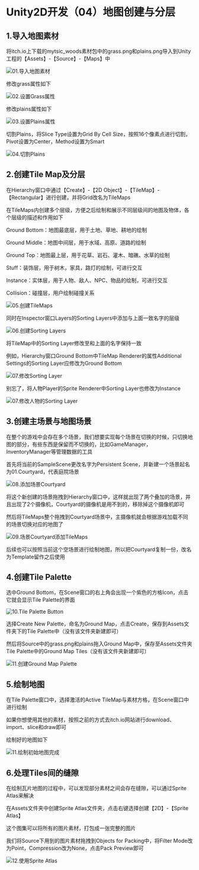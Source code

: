 # Unity2D开发（04）地图创建与分层

## 1.导入地图素材

将itch.io上下载的mytsic_woods素材包中的grass.png和plains.png导入到Unity工程的【Assets】-【Source】-【Maps】中

![01.导入地图素材](https://github.com/sfresurgam/unity-development-doc/blob/main/04.TileMap%20And%20Sorting%20Layers/source%20image/01.%E5%AF%BC%E5%85%A5%E5%9C%B0%E5%9B%BE%E7%B4%A0%E6%9D%90.png)

修改grass属性如下

![02.设置Grass属性](https://github.com/sfresurgam/unity-development-doc/blob/main/04.TileMap%20And%20Sorting%20Layers/source%20image/02.%E8%AE%BE%E7%BD%AEGrass%E5%B1%9E%E6%80%A7.png)

修改plains属性如下

![03.设置Plains属性](https://github.com/sfresurgam/unity-development-doc/blob/main/04.TileMap%20And%20Sorting%20Layers/source%20image/03.%E8%AE%BE%E7%BD%AEPlains%E5%B1%9E%E6%80%A7.png)

切割Plains，将Slice Type设置为Grid By Cell Size，按照16个像素点进行切割，Pivot设置为Center，Method设置为Smart

![04.切割Plains](https://github.com/sfresurgam/unity-development-doc/blob/main/04.TileMap%20And%20Sorting%20Layers/source%20image/04.%E5%88%87%E5%89%B2Plains.png)

## 2.创建Tile Map及分层

在Hierarchy窗口中通过【Create】-【2D Object】-【TileMap】-【Rectangular】进行创建，并将Grid改名为TileMaps

在TileMaps内创建多个层级，方便之后绘制和展示不同层级间的地图及物体，各个层级的描述和作用如下

Ground Bottom：地图最底层，用于土地、草地、耕地的绘制

Ground Middle：地图中间层，用于水域、高原、道路的绘制

Ground Top：地图最上层，用于花草、岩石、灌木、暗礁、水草的绘制

Stuff：装饰层，用于树木，家具，路灯的绘制，可进行交互

Instance：实体层，用于人物、敌人、NPC、物品的绘制，可进行交互

Collision：碰撞层，用户绘制碰撞关系

![05.创建TileMaps](https://github.com/sfresurgam/unity-development-doc/blob/main/04.TileMap%20And%20Sorting%20Layers/source%20image/05.%E5%88%9B%E5%BB%BATileMaps.png)

同时在Inspector窗口Layers的Sorting Layers中添加与上面一致名字的层级

![06.创建Sorting Layers](https://github.com/sfresurgam/unity-development-doc/blob/main/04.TileMap%20And%20Sorting%20Layers/source%20image/06.%E5%88%9B%E5%BB%BASorting%20Layers.png)

将TileMap中的Sorting Layer修改至和上面的名字保持一致

例如，Hierarchy窗口Ground Bottom中TileMap Renderer的属性Additional Settings的Sorting Layer应修改为Ground Bottom

![07.修改Sorting Layer](https://github.com/sfresurgam/unity-development-doc/blob/main/04.TileMap%20And%20Sorting%20Layers/source%20image/07.%E4%BF%AE%E6%94%B9%E4%BA%BA%E7%89%A9%E7%9A%84Sorting%20Layer.png)

别忘了，将人物Player的Sprite Renderer中Sorting Layer也修改为Instance

![07.修改人物的Sorting Layer](https://github.com/sfresurgam/unity-development-doc/blob/main/04.TileMap%20And%20Sorting%20Layers/source%20image/07.%E4%BF%AE%E6%94%B9%E4%BA%BA%E7%89%A9%E7%9A%84Sorting%20Layer.png)

## 3.创建主场景与地图场景

在整个的游戏中会存在多个场景，我们想要实现每个场景在切换的时候，只切换地图的部分，有些东西是保留而不切换的，比如GameManager，InventoryManager等管理数据的工具

首先将当前的SampleScene更改名字为Persistent Scene，并新建一个场景起名为01.Courtyard，代表庭院场景

![08.添加场景Courtyard](https://github.com/sfresurgam/unity-development-doc/blob/main/04.TileMap%20And%20Sorting%20Layers/source%20image/08.%E6%B7%BB%E5%8A%A0%E5%9C%BA%E6%99%AFCourtyard.png)

将这个新创建的场景拖拽到Hierarchy窗口中，这样就出现了两个叠加的场景，并且出现了2个摄像机，Courtyard的摄像机是用不到的，移除掉这个摄像机即可

然后将TileMaps整个拖拽到Courtyard场景中，主摄像机就会根据游戏加载不同的场景切换对应的地图了

![09.场景Courtyard添加TileMaps](https://github.com/sfresurgam/unity-development-doc/blob/main/04.TileMap%20And%20Sorting%20Layers/source%20image/09.%E5%9C%BA%E6%99%AFCourtyard%E6%B7%BB%E5%8A%A0TileMaps.png)

后续也可以按照当前这个空场景进行绘制地图，所以把Courtyard复制一份，改名为Template留作之后使用

## 4.创建Tile Palette

选中Ground Bottom，在Scene窗口的右上角会出现一个紫色的方格Icon，点击它就会显示Tile Palette的界面

![10.Tile Palette Button](https://github.com/sfresurgam/unity-development-doc/blob/main/04.TileMap%20And%20Sorting%20Layers/source%20image/10.Tile%20Palette%20Button.png)

选择Create New Palette，命名为Ground Map，点击Create，保存到Assets文件夹下的Tile Palette中（没有该文件夹新建即可）

然后将Source中的grass.png和plains拖入Ground Map中，保存至Assets文件夹Tile Palette中的Ground Map Tiles（没有该文件夹新建即可）

![11.创建Ground Map Palette](https://github.com/sfresurgam/unity-development-doc/blob/main/04.TileMap%20And%20Sorting%20Layers/source%20image/11.%E5%88%9B%E5%BB%BAGround%20Map%20Palette.png)

## 5.绘制地图

在Tile Palette窗口中，选择激活的Active TileMap与素材方格，在Scene窗口中进行绘制

如果你想使用其他的素材，按照之前的方式去itch.io网站进行download、import、slice和draw即可

绘制好的地图如下

![11.绘制初始地图完成](https://github.com/sfresurgam/unity-development-doc/blob/main/04.TileMap%20And%20Sorting%20Layers/source%20image/11.%E7%BB%98%E5%88%B6%E5%88%9D%E5%A7%8B%E5%9C%B0%E5%9B%BE%E5%AE%8C%E6%88%90.png)

## 6.处理Tiles间的缝隙

在绘制瓦片地图的过程中，可以发现部分素材之间会存在缝隙，可以通过Sprite Atlas来解决

在Assets文件夹中创建Sprite Atlas文件夹，点击右键选择创建【2D】-【Sprite Atlas】

这个图集可以将所有的图片素材，打包成一张完整的图片

我们将Source下用到的图片素材拖拽到Objects for  Packing中，将Filter Mode改为Point，Compression改为None，点击Pack Preview即可

![12.使用Sprite Atlas](https://github.com/sfresurgam/unity-development-doc/blob/main/04.TileMap%20And%20Sorting%20Layers/source%20image/12.%E4%BD%BF%E7%94%A8Sprite%20Atlas.png)

